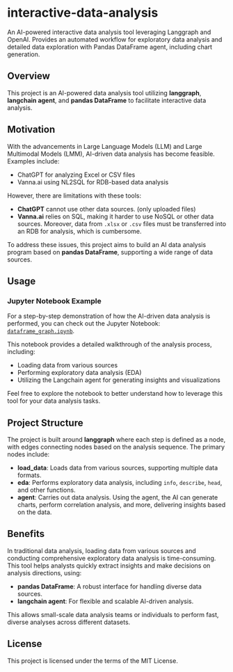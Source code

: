 # interactive-data-analysis
An AI-powered interactive data analysis tool leveraging Langgraph and OpenAI. Provides an automated workflow for exploratory data analysis and detailed data exploration with Pandas DataFrame agent, including chart generation.

## Overview
This project is an AI-powered data analysis tool utilizing **langgraph**, **langchain agent**, and **pandas DataFrame** to facilitate interactive data analysis.

## Motivation
With the advancements in Large Language Models (LLM) and Large Multimodal Models (LMM), AI-driven data analysis has become feasible. Examples include:
- ChatGPT for analyzing Excel or CSV files
- Vanna.ai using NL2SQL for RDB-based data analysis

However, there are limitations with these tools:
- **ChatGPT** cannot use other data sources. (only uploaded files)
- **Vanna.ai** relies on SQL, making it harder to use NoSQL or other data sources. Moreover, data from `.xlsx` or `.csv` files must be transferred into an RDB for analysis, which is cumbersome.

To address these issues, this project aims to build an AI data analysis program based on **pandas DataFrame**, supporting a wide range of data sources.

## Usage

### Jupyter Notebook Example

For a step-by-step demonstration of how the AI-driven data analysis is performed, you can check out the Jupyter Notebook: [`dataframe_graph.ipynb`](dataframe_graph.ipynb).

This notebook provides a detailed walkthrough of the analysis process, including:
- Loading data from various sources
- Performing exploratory data analysis (EDA)
- Utilizing the Langchain agent for generating insights and visualizations

Feel free to explore the notebook to better understand how to leverage this tool for your data analysis tasks.

## Project Structure
The project is built around **langgraph** where each step is defined as a node, with edges connecting nodes based on the analysis sequence. The primary nodes include:

- **load_data**: Loads data from various sources, supporting multiple data formats.
- **eda**: Performs exploratory data analysis, including `info`, `describe`, `head`, and other functions.
- **agent**: Carries out data analysis. Using the agent, the AI can generate charts, perform correlation analysis, and more, delivering insights based on the data.

## Benefits
In traditional data analysis, loading data from various sources and conducting comprehensive exploratory data analysis is time-consuming. This tool helps analysts quickly extract insights and make decisions on analysis directions, using:

- **pandas DataFrame**: A robust interface for handling diverse data sources.
- **langchain agent**: For flexible and scalable AI-driven analysis.

This allows small-scale data analysis teams or individuals to perform fast, diverse analyses across different datasets.

## License
This project is licensed under the terms of the MIT License.
